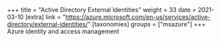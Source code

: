 +++
title = "Active Directory External Identities"
weight = 33
date = 2021-03-10
[extra]
link = "https://azure.microsoft.com/en-us/services/active-directory/external-identities/"
[taxonomies]
groups = ["msazure"]
+++
Azure identity and access management

